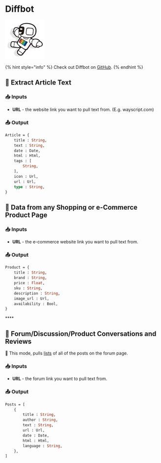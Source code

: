 # Diffbot

![Turn websites into data in seconds.](../../.gitbook/assets/diffbot.png)

{% hint style="info" %}
Check out Diffbot on [GitHub](https://github.com/diffbot/diffbot-python-client).
{% endhint %}

## 📰 Extract Article Text

### 📥 Inputs

* **URL** - the website link you want to pull text from. \(E.g. wayscript.com\)

### 📤 Output

```graphql
Article = {
    title : String, 
    text : String, 
    date : Date, 
    html : Html, 
    tags : [
        String,
    ],
    icon : Url,
    url : Url, 
    type : String, 
}
```

## 🛒 Data from any Shopping or e-Commerce Product Page

### 📥 Inputs

* **URL** - the e-commerce website link you want to pull text from.

### 📤 Output

```graphql
Product = {
    title : String, 
    brand : String, 
    price : Float, 
    sku : String, 
    description : String, 
    image_url : Url, 
    availability : Bool,
}
```

\*\*\*\*

## 💬 Forum/Discussion/Product Conversations and Reviews

📃 This mode, pulls [lists](../../getting_started/variables.md#lists) of all of the posts on the forum page.

### 📥 Inputs

* **URL** - the forum link you want to pull text from.

### 📤 Output

```graphql
Posts = [
    {
        title : String, 
        author : String, 
        text : String, 
        url : Url, 
        date : Date,
        html : Html, 
        language : String, 
    },
]
```

